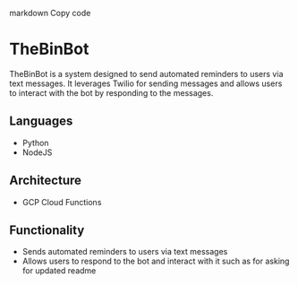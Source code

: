 
markdown
Copy code
# TheBinBot

TheBinBot is a system designed to send automated reminders to users via text messages. It leverages Twilio for sending messages and allows users to interact with the bot by responding to the messages.

## Languages
- Python
- NodeJS

## Architecture
- GCP Cloud Functions

## Functionality
- Sends automated reminders to users via text messages
- Allows users to respond to the bot and interact with it such as for asking for updated readme
